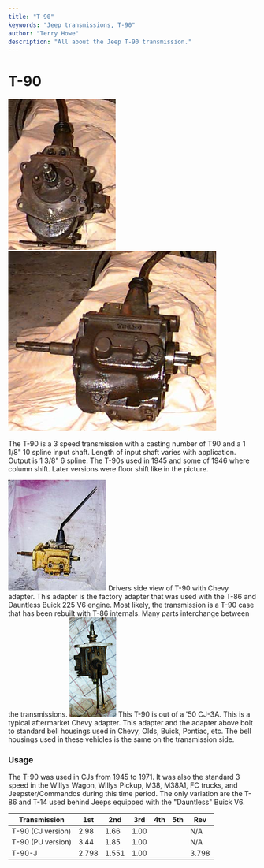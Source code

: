 ```yaml
---
title: "T-90"
keywords: "Jeep transmissions, T-90"
author: "Terry Howe"
description: "All about the Jeep T-90 transmission."
---
```

# T-90

![T-90 front](../../img/transmission/factory/t90f.jpg "T-90 front") ![T-90 side](../../img/transmission/factory/t90s.jpg "T-90 side")

The T-90 is a 3 speed transmission with a casting number of T90 and a 1 1/8" 10 spline input shaft. Length of input shaft varies with application. Output is 1 3/8" 6 spline. The T-90s used in 1945 and some of 1946 where column shift. Later versions were floor shift like in the picture.

![T-90 drivers side](../../img/transmission/factory/t90dsc.jpg "T-90 drivers side") Drivers side view of T-90 with Chevy adapter. This adapter is the factory adapter that was used with the T-86 and Dauntless Buick 225 V6 engine. Most likely, the transmission is a T-90 case that has been rebuilt with T-86 internals. Many parts interchange between the transmissions. ![T-90 top view](../../img/transmission/factory/t90t1.jpg "T-90 top view") This T-90 is out of a '50 CJ-3A. This is a typical aftermarket Chevy adapter. This adapter and the adapter above bolt to standard bell housings used in Chevy, Olds, Buick, Pontiac, etc. The bell housings used in these vehicles is the same on the transmission side.

### Usage

The T-90 was used in CJs from 1945 to 1971. It was also the standard 3 speed in the Willys Wagon, Willys Pickup, M38, M38A1, FC trucks, and Jeepster/Commandos during this time period. The only variation are the T-86 and T-14 used behind Jeeps equipped with the "Dauntless" Buick V6.

| Transmission      | 1st   | 2nd   | 3rd  | 4th | 5th | Rev   |
|-------------------|-------|-------|------|-----|-----|-------|
| T-90 (CJ version) | 2.98  | 1.66  | 1.00 |     |     | N/A   |
| T-90 (PU version) | 3.44  | 1.85  | 1.00 |     |     | N/A   |
| T-90-J            | 2.798 | 1.551 | 1.00 |     |     | 3.798 |